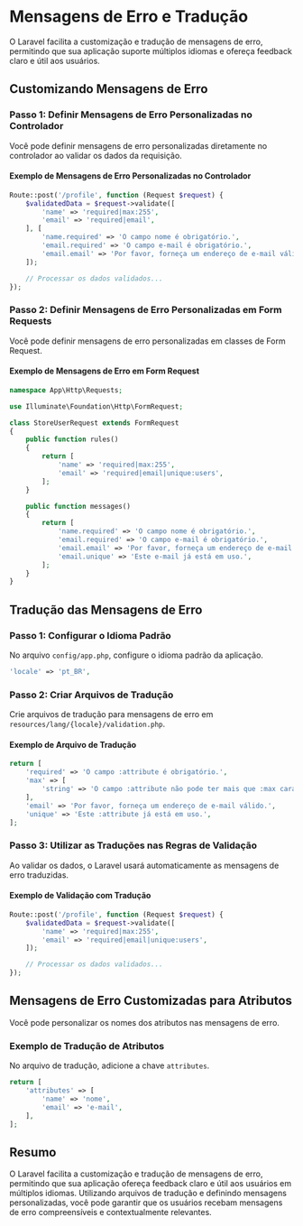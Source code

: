 # Mensagens de Erro e Tradução

O Laravel facilita a customização e tradução de mensagens de erro, permitindo que sua aplicação suporte múltiplos idiomas e ofereça feedback claro e útil aos usuários.

## Customizando Mensagens de Erro

### Passo 1: Definir Mensagens de Erro Personalizadas no Controlador

Você pode definir mensagens de erro personalizadas diretamente no controlador ao validar os dados da requisição.

#### Exemplo de Mensagens de Erro Personalizadas no Controlador

```php
Route::post('/profile', function (Request $request) {
    $validatedData = $request->validate([
        'name' => 'required|max:255',
        'email' => 'required|email',
    ], [
        'name.required' => 'O campo nome é obrigatório.',
        'email.required' => 'O campo e-mail é obrigatório.',
        'email.email' => 'Por favor, forneça um endereço de e-mail válido.',
    ]);

    // Processar os dados validados...
});
```

### Passo 2: Definir Mensagens de Erro Personalizadas em Form Requests

Você pode definir mensagens de erro personalizadas em classes de Form Request.

#### Exemplo de Mensagens de Erro em Form Request

```php
namespace App\Http\Requests;

use Illuminate\Foundation\Http\FormRequest;

class StoreUserRequest extends FormRequest
{
    public function rules()
    {
        return [
            'name' => 'required|max:255',
            'email' => 'required|email|unique:users',
        ];
    }

    public function messages()
    {
        return [
            'name.required' => 'O campo nome é obrigatório.',
            'email.required' => 'O campo e-mail é obrigatório.',
            'email.email' => 'Por favor, forneça um endereço de e-mail válido.',
            'email.unique' => 'Este e-mail já está em uso.',
        ];
    }
}
```

## Tradução das Mensagens de Erro

### Passo 1: Configurar o Idioma Padrão

No arquivo `config/app.php`, configure o idioma padrão da aplicação.

```php
'locale' => 'pt_BR',
```

### Passo 2: Criar Arquivos de Tradução

Crie arquivos de tradução para mensagens de erro em `resources/lang/{locale}/validation.php`.

#### Exemplo de Arquivo de Tradução

```php
return [
    'required' => 'O campo :attribute é obrigatório.',
    'max' => [
        'string' => 'O campo :attribute não pode ter mais que :max caracteres.',
    ],
    'email' => 'Por favor, forneça um endereço de e-mail válido.',
    'unique' => 'Este :attribute já está em uso.',
];
```

### Passo 3: Utilizar as Traduções nas Regras de Validação

Ao validar os dados, o Laravel usará automaticamente as mensagens de erro traduzidas.

#### Exemplo de Validação com Tradução

```php
Route::post('/profile', function (Request $request) {
    $validatedData = $request->validate([
        'name' => 'required|max:255',
        'email' => 'required|email|unique:users',
    ]);

    // Processar os dados validados...
});
```

## Mensagens de Erro Customizadas para Atributos

Você pode personalizar os nomes dos atributos nas mensagens de erro.

### Exemplo de Tradução de Atributos

No arquivo de tradução, adicione a chave `attributes`.

```php
return [
    'attributes' => [
        'name' => 'nome',
        'email' => 'e-mail',
    ],
];
```

## Resumo

O Laravel facilita a customização e tradução de mensagens de erro, permitindo que sua aplicação ofereça feedback claro e útil aos usuários em múltiplos idiomas. Utilizando arquivos de tradução e definindo mensagens personalizadas, você pode garantir que os usuários recebam mensagens de erro compreensíveis e contextualmente relevantes.
